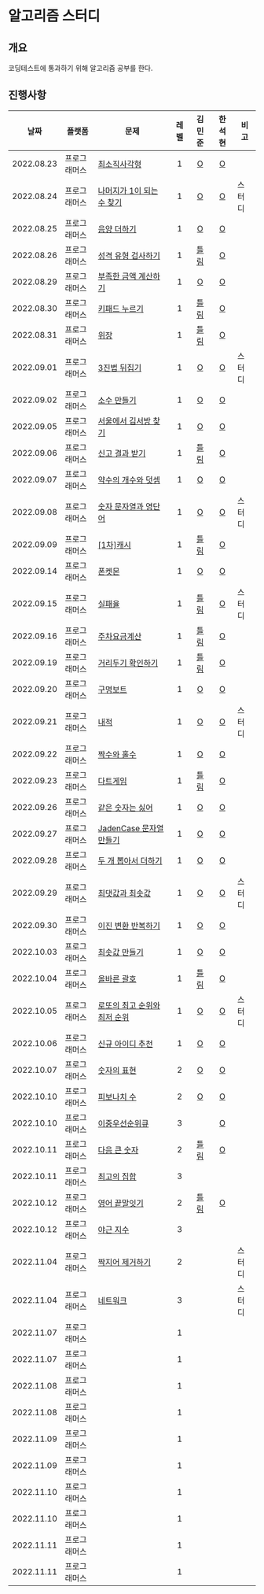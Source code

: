 # 알고리즘 스터디

## 개요
코딩테스트에 통과하기 위해 알고리즘 공부를 한다.

## 진행사항
| 날짜 | 플랫폼 | 문제 | 레벨 | 김민준 | 한석현 | 비고 |
|---|---|---|:---:|:---:|:---:|---|
|2022.08.23|프로그래머스|[최소직사각형](https://school.programmers.co.kr/learn/courses/30/lessons/86491)|1|[O](MinJunKim/MinimumRectangle.js)|[O](HanSeokhyeon/MinimumRectangle.java)||
|2022.08.24|프로그래머스|[나머지가 1이 되는 수 찾기](https://school.programmers.co.kr/learn/courses/30/lessons/87389)|1|[O](MinJunKim/Remain1.js)|[O](HanSeokhyeon/Remain1.java)|스터디|
|2022.08.25|프로그래머스|[음양 더하기](https://school.programmers.co.kr/learn/courses/30/lessons/76501)|1|[O](MinJunKim/absolute-plus.js)|[O](HanSeokhyeon/AddNegativePositive.java)||
|2022.08.26|프로그래머스|[성격 유형 검사하기](https://school.programmers.co.kr/learn/courses/30/lessons/118666)|1|[틀림](MinJunKim/MBTI.js)|[O](HanSeokhyeon/Mbti.java)||
|2022.08.29|프로그래머스|[부족한 금액 계산하기](https://school.programmers.co.kr/learn/courses/30/lessons/82612)|1|[O](MinJunKim/needmoremoney.js)|[O](HanSeokhyeon/CalculateInsufficientCash.java)||
|2022.08.30|프로그래머스|[키패드 누르기](https://school.programmers.co.kr/learn/courses/30/lessons/67256)|1|[틀림](MinJunKim/keypad.js)|[O](HanSeokhyeon/PushKeypad.java)||
|2022.08.31|프로그래머스|[위장](https://school.programmers.co.kr/learn/courses/30/lessons/42578)|1|[틀림](MinJunKim/clothes.js)|[O](HanSeokhyeon/Camouflage.java)||
|2022.09.01|프로그래머스|[3진법 뒤집기](https://school.programmers.co.kr/learn/courses/30/lessons/68935)|1|[O](MinJunKim/numbertothree.js)|[O](HanSeokhyeon/ReverseTernary.java)|스터디|
|2022.09.02|프로그래머스|[소수 만들기](https://school.programmers.co.kr/learn/courses/30/lessons/12977)|1|[O](MinJunKim/makeSosu.js)|[O](HanSeokhyeon/MakePrimeNumber.java)||
|2022.09.05|프로그래머스|[서울에서 김서방 찾기](https://school.programmers.co.kr/learn/courses/30/lessons/12919)|1|[O](MinJunKim/findKim.js)|[O](HanSeokhyeon/FindKimInSeoul.java)||
|2022.09.06|프로그래머스|[신고 결과 받기](https://school.programmers.co.kr/learn/courses/30/lessons/92334)|1|[틀림](MinJunKim/reportemail.js)|[O](HanSeokhyeon/GetReport.java)||
|2022.09.07|프로그래머스|[약수의 개수와 덧셈](https://school.programmers.co.kr/learn/courses/30/lessons/77884)|1|[O](MinJunKim/yaksuplus.js)|[O](HanSeokhyeon/NumberOfDivisorAndAddition.java)||
|2022.09.08|프로그래머스|[숫자 문자열과 영단어](https://school.programmers.co.kr/learn/courses/30/lessons/81301)|1|[O](MinJunKim/numberWord.js)|[O](HanSeokhyeon/NumberStringAndEnglishWord.java)|스터디|
|2022.09.09|프로그래머스|[[1차]캐시](https://school.programmers.co.kr/learn/courses/30/lessons/17680)|1|[틀림](MinJunKim/cache.js)|[O](HanSeokhyeon/Cache.java)||
|2022.09.14|프로그래머스|[폰켓몬](https://school.programmers.co.kr/learn/courses/30/lessons/1845)|1|[O](MinJunKim/ponkenmon.js)|[O](HanSeokhyeon/Ponkemon.java)||
|2022.09.15|프로그래머스|[실패율](https://school.programmers.co.kr/learn/courses/30/lessons/42889)|1|[틀림](MinJunKim/failrate.js)|[O](HanSeokhyeon/FailRate.java)|스터디|
|2022.09.16|프로그래머스|[주차요금계산](https://school.programmers.co.kr/learn/courses/30/lessons/92341)|1|[틀림](MinJunKim/parkpay.js)|[O](HanSeokhyeon/ParkingFee.java)||
|2022.09.19|프로그래머스|[거리두기 확인하기](https://school.programmers.co.kr/learn/courses/30/lessons/81302)|1|[틀림](MinJunKim/sitaway.js)|[O](HanSeokhyeon/CheckDistancing.java)||
|2022.09.20|프로그래머스|[구명보트](https://school.programmers.co.kr/learn/courses/30/lessons/42885)|1|[O](MinJunKim/lifeboat.js)|[O](HanSeokhyeon/Lifeboat.java)||
|2022.09.21|프로그래머스|[내적](https://school.programmers.co.kr/learn/courses/30/lessons/70128)|1|[O](MinJunKim/NaeJuk.js)|[O](HanSeokhyeon/DotProduct.java)|스터디|
|2022.09.22|프로그래머스|[짝수와 홀수](https://school.programmers.co.kr/learn/courses/30/lessons/12937)|1|[O](MinJunKim/OddEven.js)|[O](HanSeokhyeon/EvenAndOdd.java)||
|2022.09.23|프로그래머스|[다트게임](https://school.programmers.co.kr/learn/courses/30/lessons/17682)|1|[틀림](MinJunKim/dartgame.js)|[O](HanSeokhyeon/DartGame.java)||
|2022.09.26|프로그래머스|[같은 숫자는 싫어](https://school.programmers.co.kr/learn/courses/30/lessons/12906)|1|[O](MinJunKim/hatesamenumber.js)|[O](HanSeokhyeon/IHateSameNumber.java)||
|2022.09.27|프로그래머스|[JadenCase 문자열 만들기](https://school.programmers.co.kr/learn/courses/30/lessons/12951)|1|[O](MinJunKim/jadencase.js)|[O](HanSeokhyeon/JadenCase.java)||
|2022.09.28|프로그래머스|[두 개 뽑아서 더하기](https://school.programmers.co.kr/learn/courses/30/lessons/68644)|1|[O](MinJunKim/picktwoplustwo.js)|[O](HanSeokhyeon/ChooseTwoNumberAndAdd.java)||
|2022.09.29|프로그래머스|[최댓값과 최솟값](https://school.programmers.co.kr/learn/courses/30/lessons/12939)|1|[O](MinJunKim/minandmax.js)|[O](HanSeokhyeon/MaxAndMin.java)|스터디|
|2022.09.30|프로그래머스|[이진 변환 반복하기](https://school.programmers.co.kr/learn/courses/30/lessons/70129)|1|[O](MinJunKim/changetworepeat.js)|[O](HanSeokhyeon/RepeatBinaryTransformation.java)||
|2022.10.03|프로그래머스|[최솟값 만들기](https://school.programmers.co.kr/learn/courses/30/lessons/12941)|1|[O](MinJunKim/makemin.js)|[O](HanSeokhyeon/MakeMinimum.java)||
|2022.10.04|프로그래머스|[올바른 괄호](https://school.programmers.co.kr/learn/courses/30/lessons/12909)|1|[틀림](MinJunKim/correct().js)|[O](HanSeokhyeon/Parenthesis.java)||
|2022.10.05|프로그래머스|[로또의 최고 순위와 최저 순위](https://school.programmers.co.kr/learn/courses/30/lessons/77484)|1|[O](MinJunKim/lottobestworst.js)|[O](HanSeokhyeon/BestLottoAndWorstLotto.java)|스터디|
|2022.10.06|프로그래머스|[신규 아이디 추천](https://school.programmers.co.kr/learn/courses/30/lessons/72410)|1|[O](MinJunKim/recommandnewid.js)|[O](HanSeokhyeon/NewIdRecommendation.java)||
|2022.10.07|프로그래머스|[숫자의 표현](https://school.programmers.co.kr/learn/courses/30/lessons/12924)|2|[O](MinJunKim/expressnumber.js)|[O](HanSeokhyeon/ExpressionOfNumber.java)||
|2022.10.10|프로그래머스|[피보나치 수](https://school.programmers.co.kr/learn/courses/30/lessons/12945)|2|[O](MinJunKim/pibo.js)|[O](HanSeokhyeon/Pibonaci.java)||
|2022.10.10|프로그래머스|[이중우선순위큐](https://school.programmers.co.kr/learn/courses/30/lessons/42628)|3||[O](HanSeokhyeon/DoublePriorityQueue.java)||
|2022.10.11|프로그래머스|[다음 큰 숫자](https://school.programmers.co.kr/learn/courses/30/lessons/12911)|2|[틀림](MinJunKim/nextbignumber.js)|[O](HanSeokhyeon/NextBiggerNumber.java)||
|2022.10.11|프로그래머스|[최고의 집합](https://school.programmers.co.kr/learn/courses/30/lessons/12938)|3||||
|2022.10.12|프로그래머스|[영어 끝말잇기](https://school.programmers.co.kr/learn/courses/30/lessons/12981)|2|[틀림](MinJunKim/connectlastword.js)|[O](HanSeokhyeon/EnglishWordChainGame.java)||
|2022.10.12|프로그래머스|[야근 지수](https://school.programmers.co.kr/learn/courses/30/lessons/12927)|3||||
|2022.11.04|프로그래머스|[짝지어 제거하기](https://school.programmers.co.kr/learn/courses/30/lessons/12973)|2|||스터디|
|2022.11.04|프로그래머스|[네트워크](https://school.programmers.co.kr/learn/courses/30/lessons/43162)|3|||스터디|
|2022.11.07|프로그래머스|[]()|1||||
|2022.11.07|프로그래머스|[]()|1||||
|2022.11.08|프로그래머스|[]()|1||||
|2022.11.08|프로그래머스|[]()|1||||
|2022.11.09|프로그래머스|[]()|1||||
|2022.11.09|프로그래머스|[]()|1||||
|2022.11.10|프로그래머스|[]()|1||||
|2022.11.10|프로그래머스|[]()|1||||
|2022.11.11|프로그래머스|[]()|1||||
|2022.11.11|프로그래머스|[]()|1||||
